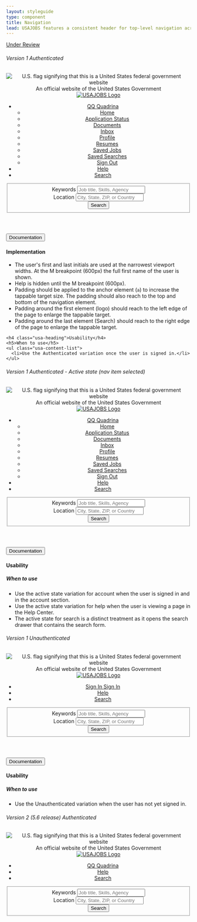```yaml
---
layout: styleguide
type: component
title: Navigation
lead: USAJOBS features a consistent header for top-level navigation across the site.
---
```


<a href="{{ site.baseurl }}/getting-started/#maturity" class="usa-label maturity under_review">
  Under Review
</a>

<h6 class="usa-heading-alt">Version 1 Authenticated</h6>
<div class="preview">
  <header class="usajobs-site-header" role="banner" aria-label="header">
    <div class="usa-disclaimer">
      <span class="usajobs-disclaimer-official">
        <img class="usa-flag_icon" alt="U.S. flag signifying that this is a United States federal government website" src="{{ site.baseurl }}/img/us_flag_small.png">
        An official website of the United States Government
      </span>
    </div>
    <nav class="usajobs-nav" role="navigation" aria-label="main navigation" data-object="nav">
      <div class="usajobs-nav__body">
        <div class="usajobs-nav__header-container">
          <div class="usajobs-nav__header">
            <div class="usajobs-nav__brand-container">
              <a class="usajobs-nav__brand" href="/">
                <img src="{{ site.baseurl }}/img/USAJOBS_logo.png" alt="USAJOBS Logo" class="logo">
              </a>
            </div>
            <div class="usajobs-nav__menu" id="usajobs-menu">
              <ul>
                <li class="usajobs-nav__menu-container usajobs-nav__account" data-state="is-closed">
                  <a class="usajobs-nav__section-link menu-toggle" data-behavior="nav.menu.toggle" aria-haspopup="true" href="#account" title="Account">
                    <span class="fa fa-user"></span>
                    <span class="usajobs-nav__account_name">QQ</span>
                    <span class="usajobs-nav__first_name">Quadrina</span>
                  </a>
                  <ul class="usajobs-nav__secondary-menu" aria-expanded="false" role="menu">
                    <li><a href="/Applicant/MyAccount/Home">Home</a></li>
                    <li><a href="/Applicant/Application/ListApplications">Application Status</a></li>
                    <li><a href="/Applicant/MyAccount/Documents">Documents</a></li>
                    <li><a href="/Applicant/MyAccount/Inbox">Inbox</a></li>
                    <li><a href="/Applicant/Profile/PersonalInformation">Profile</a></li>
                    <li><a href="/Applicant/Resume/ListResumes">Resumes</a></li>
                    <li><a href="/Applicant/SavedJobs/ListSavedJobs">Saved Jobs</a></li>
                    <li><a href="/Applicant/SavedSearches/ListSavedSearches">Saved Searches</a></li>
                    <li><a href="/Applicant/Account/LogOff">Sign Out</a></li>
                  </ul>
                </li>
                <li class="usajobs-nav__menu-container usajobs-nav__help"> 
                  <a class="usajobs-nav__section-link" href="http://help.sqa.usajobs.gov/index.php/Main_Page" title="Help">
                    <span class="fa fa-question-circle"></span>
                    Help
                  </a>
                </li>
                <li class="usajobs-nav__menu-container usajobs-nav__menu-search" data-state="is-closed" data-target="#usajobs-search-form-v2-alt">
                  <a data-behavior="nav.menu.search-toggle" aria-haspopup="true" class="usajobs-nav__section-link" href="/" title="Job Search">
                    <span class="fa fa-search"></span>
                    Search
                  </a>
                </li>
              </ul>
            </div>
          </div>
          <div id="usajobs-search-form-v2-alt" class="usajobs-nav__search" aria-expanded="false" role="menu">
            <form action="/Search" method="get" novalidate="novalidate" role="search">
              <fieldset>
                <div class="usajobs-nav__search-keywords-container">
                  <label for="search-keyword-v2-alt">
                    <i class="usajobs-nav__search-keywords-icon fa fa-search"></i>
                    Keywords
                  </label>
                  <input id="search-keyword-v2-alt" name="search-keyword" class="usajobs-nav__search-keywords-input" placeholder="Job title, Skills, Agency" type="text" value="" autocomplete="false">
                </div>
                <div class="usajobs-nav__search-location-container">
                  <label for="search-location-v2-alt">
                    <i class="usajobs-nav__search-location-icon fa fa-map-marker"></i>
                    Location
                  </label>
                  <input id="search-location-v2-alt" name="search-location" type="text" class="usajobs-nav__search-location-input" placeholder="City, State, ZIP, or Country">
                </div>
                <div class="usajobs-nav__search-button-container">
                  <button class="usa-button usa-button-primary-alt usajobs-nav__search-button">
                    Search
                  </button>
                </div>
              </fieldset>
            </form>
          </div>
        </div>
      </div>
    </nav>
  </header>
</div>

<div class="usa-accordion-bordered usa-accordion-docs">
  <button class="usa-button-unstyled usa-accordion-button"
      aria-expanded="true" aria-controls="collapsible-0">
    Documentation
  </button>
  <div id="collapsible-0" aria-hidden="false" class="usa-accordion-content">
    <h4 class="usa-heading">Implementation</h4>
    <ul class="usa-content-list">
      <li>The user's first and last initials are used at the narrowest viewport widths. At the M breakpoint (600px) the full first name of the user is shown.</li>
      <li>Help is hidden until the M breakpoint (600px).</li>
      <li>Padding should be applied to the anchor element (<code>a</code>) to increase the tappable target size. The padding should also reach to the top and bottom of the navigation element.</li>
      <li>Padding around the first element (logo) should reach to the left edge of the page to enlarge the tappable target.</li>
      <li>Padding around the last element (Search) should reach to the right edge of the page to enlarge the tappable target.</li>
    </ul>

    <h4 class="usa-heading">Usability</h4>
    <h5>When to use</h5>
    <ul class="usa-content-list">
      <li>Use the Authenticated variation once the user is signed in.</li>
    </ul>
  </div>
</div>

<h6 class="usa-heading-alt">Version 1 Authenticated - Active state (nav item selected)</h6>
<div class="preview">
  <header class="usajobs-site-header" role="banner" aria-label="header">
    <div class="usa-disclaimer">
      <span class="usajobs-disclaimer-official">
        <img class="usa-flag_icon" alt="U.S. flag signifying that this is a United States federal government website" src="{{ site.baseurl }}/img/us_flag_small.png">
        An official website of the United States Government
      </span>
    </div>
    <nav class="usajobs-nav" role="navigation" aria-label="main navigation" data-object="nav">
      <div class="usajobs-nav__body">
        <div class="usajobs-nav__header-container">
          <div class="usajobs-nav__header">
            <div class="usajobs-nav__brand-container">
              <a class="usajobs-nav__brand" href="/">
                <img src="{{ site.baseurl }}/img/USAJOBS_logo.png" alt="USAJOBS Logo" class="logo">
              </a>
            </div>
            <div class="usajobs-nav__menu" id="usajobs-menu">
              <ul>
                <li class="usajobs-nav__menu-container usajobs-nav__account" data-state="is-closed">
                  <a class="usajobs-nav__section-link menu-toggle is-active" data-behavior="nav.menu.toggle" aria-haspopup="true" href="#account" title="Account">
                    <span class="fa fa-user"></span>
                    <span class="usajobs-nav__account_name">QQ</span>
                    <span class="usajobs-nav__first_name">Quadrina</span>
                  </a>
                  <ul class="usajobs-nav__secondary-menu" aria-expanded="false" role="menu">
                    <li><a href="/Applicant/MyAccount/Home">Home</a></li>
                    <li><a href="/Applicant/Application/ListApplications">Application Status</a></li>
                    <li><a href="/Applicant/MyAccount/Documents">Documents</a></li>
                    <li><a href="/Applicant/MyAccount/Inbox">Inbox</a></li>
                    <li><a href="/Applicant/Profile/PersonalInformation">Profile</a></li>
                    <li><a href="/Applicant/Resume/ListResumes">Resumes</a></li>
                    <li><a href="/Applicant/SavedJobs/ListSavedJobs">Saved Jobs</a></li>
                    <li><a href="/Applicant/SavedSearches/ListSavedSearches">Saved Searches</a></li>
                    <li><a href="/Applicant/Account/LogOff">Sign Out</a></li>
                  </ul>
                </li>
                <li class="usajobs-nav__menu-container usajobs-nav__help"> 
                  <a class="usajobs-nav__section-link" href="http://help.sqa.usajobs.gov/index.php/Main_Page" title="Help">
                    <span class="fa fa-question-circle"></span>
                    Help
                  </a>
                </li>
                <li class="usajobs-nav__menu-container usajobs-nav__menu-search" data-state="is-closed" data-target="#usajobs-search-form-v2-alt">
                  <a data-behavior="nav.menu.search-toggle" aria-haspopup="true" class="usajobs-nav__section-link" href="/" title="Job Search">
                    <span class="fa fa-search"></span>
                    Search
                  </a>
                </li>
              </ul>
            </div>
          </div>
          <div id="usajobs-search-form-v2-alt" class="usajobs-nav__search" aria-expanded="false" role="menu">
            <form action="/Search" method="get" novalidate="novalidate" role="search">
              <fieldset>
                <div class="usajobs-nav__search-keywords-container">
                  <label for="search-keyword-v2-alt">
                    <i class="usajobs-nav__search-keywords-icon fa fa-search"></i>
                    Keywords
                  </label>
                  <input id="search-keyword-v2-alt" name="search-keyword" class="usajobs-nav__search-keywords-input" placeholder="Job title, Skills, Agency" type="text" value="" autocomplete="false">
                </div>
                <div class="usajobs-nav__search-location-container">
                  <label for="search-location-v2-alt">
                    <i class="usajobs-nav__search-location-icon fa fa-map-marker"></i>
                    Location
                  </label>
                  <input id="search-location-v2-alt" name="search-location" type="text" class="usajobs-nav__search-location-input" placeholder="City, State, ZIP, or Country">
                </div>
                <div class="usajobs-nav__search-button-container">
                  <button class="usa-button usa-button-primary-alt usajobs-nav__search-button">
                    Search
                  </button>
                </div>
              </fieldset>
            </form>
          </div>
        </div>
      </div>
    </nav>
  </header>
</div>

<div class="usa-accordion-bordered usa-accordion-docs">
  <button class="usa-button-unstyled usa-accordion-button"
      aria-expanded="true" aria-controls="collapsible-0">
    Documentation
  </button>
  <div id="collapsible-0" aria-hidden="false" class="usa-accordion-content">
    <h4 class="usa-heading">Usability</h4>
    <h5>When to use</h5>
    <ul class="usa-content-list">
      <li>Use the active state variation for account when the user is signed in and in the account section.</li>
      <li>Use the active state variation for help when the user is viewing a page in the Help Center.</li>
      <li>The active state for search is a distinct treatment as it opens the search drawer that contains the search form.</li>
    </ul>
  </div>
</div>

<h6 class="usa-heading-alt">Version 1 Unauthenticated</h6>
<div class="preview">
  <header class="usajobs-site-header" role="banner" aria-label="header">
    <div class="usa-disclaimer">
      <span class="usajobs-disclaimer-official">
        <img class="usa-flag_icon" alt="U.S. flag signifying that this is a United States federal government website" src="{{ site.baseurl }}/img/us_flag_small.png">
        An official website of the United States Government
      </span>
    </div>
    <nav class="usajobs-nav" role="navigation" aria-label="main navigation" data-object="nav">
      <div class="usajobs-nav__body">
        <div class="usajobs-nav__header-container">
          <div class="usajobs-nav__header">
            <div class="usajobs-nav__brand-container">
              <a class="usajobs-nav__brand" href="/">
                <img src="{{ site.baseurl }}/img/USAJOBS_logo.png" alt="USAJOBS Logo" class="logo">
              </a>
            </div>
            <div class="usajobs-nav__menu" id="usajobs-menu">
              <ul>
                <li class="usajobs-nav__menu-container usajobs-nav__account" data-state="is-closed">
                  <a class="usajobs-nav__section-link menu-toggle" href="https://www.usajobs.gov/Applicant/MyAccount/Home/" title="Account">
                    <span class="fa fa-user"></span>
                    <span class="usajobs-nav__account_name">Sign In</span>
                    <span class="usajobs-nav__first_name">Sign In</span>
                  </a>
                </li>
                <li class="usajobs-nav__menu-container usajobs-nav__help"> 
                  <a class="usajobs-nav__section-link" href="http://help.sqa.usajobs.gov/index.php/Main_Page" title="Help">
                    <span class="fa fa-question-circle"></span>
                    Help
                  </a>
                </li>
                <li class="usajobs-nav__menu-container usajobs-nav__menu-search" data-state="is-closed" data-target="#usajobs-search-form-v2-alt">
                  <a data-behavior="nav.menu.search-toggle" aria-haspopup="true" class="usajobs-nav__section-link" href="/" title="Job Search">
                    <span class="fa fa-search"></span>
                    Search
                  </a>
                </li>
              </ul>
            </div>
          </div>
          <div id="usajobs-search-form-v2-alt" class="usajobs-nav__search" aria-expanded="false" role="menu">
            <form action="/Search" method="get" novalidate="novalidate" role="search">
              <fieldset>
                <div class="usajobs-nav__search-keywords-container">
                  <label for="search-keyword-v2-alt">
                    <i class="usajobs-nav__search-keywords-icon fa fa-search"></i>
                    Keywords
                  </label>
                  <input id="search-keyword-v2-alt" name="search-keyword" class="usajobs-nav__search-keywords-input" placeholder="Job title, Skills, Agency" type="text" value="" autocomplete="false">
                </div>
                <div class="usajobs-nav__search-location-container">
                  <label for="search-location-v2-alt">
                    <i class="usajobs-nav__search-location-icon fa fa-map-marker"></i>
                    Location
                  </label>
                  <input id="search-location-v2-alt" name="search-location" type="text" class="usajobs-nav__search-location-input" placeholder="City, State, ZIP, or Country">
                </div>
                <div class="usajobs-nav__search-button-container">
                  <button class="usa-button usa-button-primary-alt usajobs-nav__search-button">
                    Search
                  </button>
                </div>
              </fieldset>
            </form>
          </div>
        </div>
      </div>
    </nav>
  </header>
</div>

<div class="usa-accordion-bordered usa-accordion-docs">
  <button class="usa-button-unstyled usa-accordion-button"
      aria-expanded="true" aria-controls="collapsible-0">
    Documentation
  </button>
  <div id="collapsible-0" aria-hidden="false" class="usa-accordion-content">
    <h4 class="usa-heading">Usability</h4>
    <h5>When to use</h5>
    <ul class="usa-content-list">
      <li>Use the Unauthenticated variation when the user has not yet signed in.</li>
    </ul>
  </div>
</div>

<h6 class="usa-heading-alt">Version 2 (5.6 release) Authenticated</h6>
<div class="preview">
  <header class="usajobs-site-header" role="banner">
    <div class="usa-disclaimer">
      <span class="usajobs-disclaimer-official">
        <img class="usa-flag_icon" alt="U.S. flag signifying that this is a United States federal government website" src="{{ site.baseurl }}/img/us_flag_small.png">
        An official website of the United States Government
      </span>
    </div>
    <nav class="usajobs-nav" role="navigation" data-object="nav">
      <div class="usajobs-nav__body">
        <div class="usajobs-nav__header-container">
          <div class="usajobs-nav__header">
            <div class="usajobs-nav__brand-container">
              <a class="usajobs-nav__brand" href="/">
                <img src="{{ site.baseurl }}/img/USAJOBS_logo.png" alt="USAJOBS Logo" class="logo">
              </a>
            </div>
            <div class="usajobs-nav__menu" id="usajobs-menu">
              <ul>
                <li class="usajobs-nav__menu-container usajobs-nav__account">
                  <a class="usajobs-nav__section-link" href="/Applicant/MyAccount/Home" title="Account">
                    <span class="fa fa-user"></span>
                    <span class="usajobs-nav__account_name">QQ</span>
                    <span class="usajobs-nav__first_name">Quadrina</span>
                  </a>
                </li>
                <li class="usajobs-nav__menu-container usajobs-nav__help"> 
                  <a class="usajobs-nav__section-link" href="http://help.sqa.usajobs.gov/index.php/Main_Page" title="Help">
                    <span class="fa fa-question-circle"></span>
                    Help
                  </a>
                </li>
                <li class="usajobs-nav__menu-container usajobs-nav__menu-search" data-state="is-closed" data-target="#usajobs-search-form-v2">
                  <a data-behavior="nav.menu.search-toggle" aria-haspopup="true" class="usajobs-nav__section-link" href="/" title="Job Search">
                    <span class="fa fa-search"></span>
                    Search
                  </a>
                </li>
              </ul>
            </div>
          </div>
          <div id="usajobs-search-form-v2" class="usajobs-nav__search" aria-expanded="false" role="menu">
            <form action="/Search" method="get" novalidate="novalidate">
              <fieldset>
                <div class="usajobs-nav__search-keywords-container">
                  <label for="search-keyword-v2">
                    <i class="usajobs-nav__search-keywords-icon fa fa-search"></i>
                    Keywords
                  </label>
                  <input id="search-keyword-v2" name="search-keyword" class="usajobs-nav__search-keywords-input" placeholder="Job title, Skills, Agency" type="text" value="" autocomplete="false">
                </div>
                <div class="usajobs-nav__search-location-container">
                  <label for="search-location-v2">
                    <i class="usajobs-nav__search-location-icon fa fa-map-marker"></i>
                    Location
                  </label>
                  <input id="search-location-v2" name="search-location" type="text" class="usajobs-nav__search-location-input" placeholder="City, State, ZIP, or Country">
                  <span role="status" aria-live="polite" class="ui-helper-hidden-accessible"></span>
                  <input type="hidden" id="AutoCompleteSelected" name="AutoCompleteSelected">
                </div>
                <div class="usajobs-nav__search-button-container">
                  <button class="usa-button usa-button-primary-alt usajobs-nav__search-button">
                    Search
                  </button>
                </div>
              </fieldset>
            </form>
          </div>
        </div>
      </div>
    </nav>
  </header>
</div>
